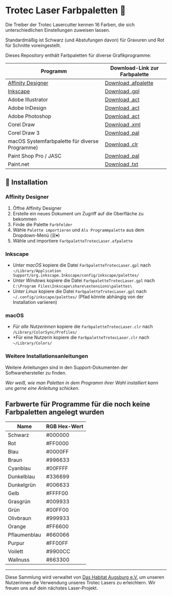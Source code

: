 # Trotec Laser Farbpaletten 🎨

Die Treiber der Trotec Lasercutter kennen 16 Farben, die sich unterschiedlichen
Einstellungen zuweisen lassen.

Standardmäßig ist Schwarz (und Abstufungen davon) für Gravuren und Rot für
Schnitte voreingestellt.

Dieses Repository enthält Farbpaletten für diverse Grafikprogramme:

| Programm                                       | Download-Link zur Farbpalette    |
| ---------------------------------------------- | -------------------------------- |
| [Affinity Designer][affinity]                  | [Download .afpalette][afpalette] |
| [Inkscape][inkscape]                           | [Download .gpl][gpl]             |
| Adobe Illustrator                              | [Download .act][ase]             |
| Adobe InDesign                                 | [Download .act][act]             |
| Adobe Photoshop                                | [Download .act][aco]             |
| Corel Draw                                     | [Download .xml][xml]             |
| Corel Draw 3                                   | [Download .pal][pal3]            |
| macOS Systemfarbpalette für diverse Programme) | [Download .clr][clr]             |
| Paint Shop Pro / JASC                          | [Download .pal][pal]             |
| Paint.net                                      | [Download .txt][txt]             |

[aco]: ./Farbpalette%20Trotec%20Laser%20(Photoshop).aco
[act]: ./Farbpalette%20Trotec%20Laser%20(Adobe).act
[ase]: ./Farbpalette%20Trotec%20Laser%20(Adobe).ase
[afpalette]: ./Farbpalette%20Trotec%20Laser%20(Affinity%20Designer).afpalette
[ase]: ./Farbpalette%20Trotec%20Laser%20(Adobe).ase
[clr]: ./Farbpalette%20Trotec%20Laser%20(macOS%20Nativ).clr
[gpl]: ./Farbpalette%20Trotec%20Laser%20(Inkscape).gpl
[pal]: ./Farbpalette%20Trotec%20Laser%20(JASC%2C%20Paint%20Shop%20Pro).pal
[pal3]: ./Farbpalette%20Trotec%20Laser%20(Corel%20Draw%203).pal
[txt]: ./Farbpalette%20Trotec%20Laser%20(Paint.NET).txt
[xml]: ./Farbpalette%20Trotec%20Laser%20(Corel%20Draw).xml

## 📁 Installation

### Affinity Designer

1. Öffne Affinity Designer
2. Erstelle ein neues Dokument um Zugriff auf die Oberfläche zu bekommen
3. Finde die Palette `Farbfelder`
4. Wähle `Palette importieren` und `Als Programmpalette` aus dem Dropdown-Menü
   (☰▾)
5. Wähle und importiere `FarbpaletteTrotecLaser.afpalette`

### Inkscape

- _Unter macOS_ kopiere die Datei `FarbpaletteTrotecLaser.gpl` nach
  `~/Library/Application Support/org.inkscape.Inkscape/config/inkscape/palettes/`
- _Unter Windows_ kopiere die Datei `FarbpaletteTrotecLaser.gpl` nach
  `C:\Program Files\Inkscape\share\extensions\palettes\`
- _Unter Linux_ kopiere die Datei `FarbpaletteTrotecLaser.gpl` nach
  `~/.config/inkscape/palettes/` (Pfad könnte abhängig von der Installation
  variieren)

### macOS

- _Für alle Nutzerinnen_ kopiere die `FarbpaletteTrotecLaser.clr` nach
  `/Library/ColorSync/Profiles/`
- \*Für eine Nutzerin kopiere die `FarbpaletteTrotecLaser.clr` nach
  `~/Library/Colors/`

### Weitere Installationsanleitungen 

Weitere Anleitungen sind in den Support-Dokumenten der Softwarehersteller zu finden.

*Wer weiß, wie man Paletten in dem Programm ihrer Wahl installiert kann uns gerne eine Anleitung schicken.* 

## Farbwerte für Programme für die noch keine Farbpaletten angelegt wurden

| Name         | RGB Hex-Wert |
| ------------ | ------------ |
| Schwarz      | #000000      |
| Rot          | #FF0000      |
| Blau         | #0000FF      |
| Braun        | #996633      |
| Cyanblau     | #00FFFF      |
| Dunkelblau   | #336699      |
| Dunkelgrün   | #006633      |
| Gelb         | #FFFF00      |
| Grasgrün     | #009933      |
| Grün         | #00FF00      |
| Olivbraun    | #999933      |
| Orange       | #FF6600      |
| Pflaumenblau | #660066      |
| Purpur       | #FF00FF      |
| Voilett      | #9900CC      |
| Wallnuss     | #663300      |

---

Diese Sammlung wird verwaltet von [Das Habitat Augsburg e.V.](habitat) um
unseren Nutzerinnen die Verwendung unseres Trotec Lasers zu erleichtern. Wir
freuen uns auf dein nächstes Laser-Projekt.

[affinity]: https://affinity.serif.com/de/designer/
[habitat]: https://das-habitat.de
[inkscape]: https://inkscape.org/de/
[systemcolorpalette]: https://apps.apple.com/app/id1545870783
